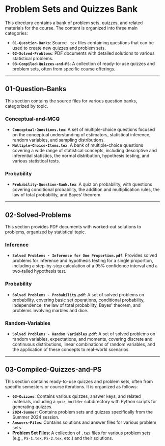 # Problem Sets and Quizzes Bank

This directory contains a bank of problem sets, quizzes, and related materials
for the course. The content is organized into three main categories:

- **`01-Question-Banks`**: Source `.tex` files containing questions that can be
  used to create new quizzes and problem sets.
- **`02-Solved-Problems`**: PDF documents with detailed solutions to various
  statistical problems.
- **`03-Compiled-Quizzes-and-PS`**: A collection of ready-to-use quizzes and
  problem sets, often from specific course offerings.

---

## 01-Question-Banks

This section contains the source files for various question banks, categorized by
topic.

### Conceptual-and-MCQ

- **`Conceptual-Questions.tex`**: A set of multiple-choice questions focused on
  the conceptual understanding of estimators, statistical inference, random
  variables, and sampling distributions.
- **`Multiple-Choice-Items.tex`**: A bank of multiple-choice questions covering a
  wide range of statistical concepts, including descriptive and inferential
  statistics, the normal distribution, hypothesis testing, and various
  statistical tests.

### Probability

- **`Probability-Question-Bank.tex`**: A quiz on probability, with questions
  covering conditional probability, the addition and multiplication rules, the
  law of total probability, and Bayes' theorem.

---

## 02-Solved-Problems

This section provides PDF documents with worked-out solutions to problems,
organized by statistical topic.

### Inference

- **`Solved Problems - Inference for One Proportion.pdf`**: Provides solved
  problems for inference and hypothesis testing for a single proportion,
  including a step-by-step calculation of a 95% confidence interval and a
  two-tailed hypothesis test.

### Probability

- **`Solved Problems - Probability.pdf`**: A set of solved problems on
  probability, covering basic set operations, conditional probability,
  independence, the law of total probability, Bayes' theorem, and problems
  involving marbles and dice.

### Random-Variables

- **`Solved Problems - Random Variables.pdf`**: A set of solved problems on
  random variables, expectations, and moments, covering discrete and continuous
  distributions, linear combinations of random variables, and the application of
  these concepts to real-world scenarios.

---

## 03-Compiled-Quizzes-and-PS

This section contains ready-to-use quizzes and problem sets, often from specific
semesters or course iterations. It is organized as follows:

- **`03-Quizzes`**: Contains various quizzes, answer keys, and related
  materials, including a `quiz_builder` subdirectory with Python scripts for
  generating quizzes.
- **`2024-Summer`**: Contains problem sets and quizzes specifically from the
  Summer 2024 session.
- **`Answers-Files`**: Contains solutions and answer files for various problem
  sets.
- **Problem Set Files**: A collection of `.tex` files for various problem sets
  (e.g., `PS-1.tex`, `PS-2.tex`, etc.) and their solutions.
